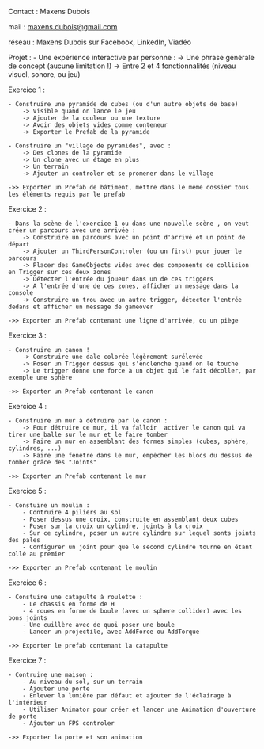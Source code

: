 Contact 	: Maxens Dubois

mail       	: maxens.dubois@gmail.com

réseau		: Maxens Dubois sur Facebook, LinkedIn, Viadéo

Projet :
	- Une expérience interactive par personne :
		-> Une phrase générale de concept (aucune limitation !)
		-> Entre 2 et 4 fonctionnalités (niveau visuel, sonore, ou jeu)

		
Exercice 1 :

	- Construire une pyramide de cubes (ou d'un autre objets de base)
		-> Visible quand on lance le jeu
		-> Ajouter de la couleur ou une texture
		-> Avoir des objets vides comme conteneur
		-> Exporter le Prefab de la pyramide
	
	- Construire un "village de pyramides", avec :
		-> Des clones de la pyramide
		-> Un clone avec un étage en plus
		-> Un terrain
		-> Ajouter un controler et se promener dans le village

	->> Exporter un Prefab de bâtiment, mettre dans le même dossier tous les éléments requis par le prefab		
		
Exercice 2 :

	- Dans la scène de l'exercice 1 ou dans une nouvelle scène , on veut créer un parcours avec une arrivée :
		-> Construire un parcours avec un point d'arrivé et un point de départ
		-> Ajouter un ThirdPersonControler (ou un first) pour jouer le parcours
		-> Placer des GameObjects vides avec des components de collision en Trigger sur ces deux zones
		-> Détecter l'entrée du joueur dans un de ces triggers
		-> A l'entrée d'une de ces zones, afficher un message dans la console
		-> Construire un trou avec un autre trigger, détecter l'entrée dedans et afficher un message de gameover

	->> Exporter un Prefab contenant une ligne d'arrivée, ou un piège
		
		
Exercice 3 :

	- Construire un canon !
		-> Construire une dale colorée légèrement surélevée
		-> Poser un Trigger dessus qui s'enclenche quand on le touche
		-> Le trigger donne une force à un objet qui le fait décoller, par exemple une sphère
	
	->> Exporter un Prefab contenant le canon


Exercice 4 :
		
	- Construire un mur à détruire par le canon :
		-> Pour détruire ce mur, il va falloir  activer le canon qui va tirer une balle sur le mur et le faire tomber
		-> Faire un mur en assemblant des formes simples (cubes, sphère, cylindres, ...)
		-> Faire une fenêtre dans le mur, empêcher les blocs du dessus de tomber grâce des "Joints"

	->> Exporter un Prefab contenant le mur
		

Exercice 5 :

	- Constuire un moulin :
		- Contruire 4 piliers au sol
		- Poser dessus une croix, construite en assemblant deux cubes
		- Poser sur la croix un cylindre, joints à la croix
		- Sur ce cylindre, poser un autre cylindre sur lequel sonts joints des pales
		- Configurer un joint pour que le second cylindre tourne en étant collé au premier
	
	->> Exporter un Prefab contenant le moulin

Exercice 6 :

	- Constuire une catapulte à roulette :
		- Le chassis en forme de H
		- 4 roues en forme de boule (avec un sphere collider) avec les bons joints
		- Une cuillère avec de quoi poser une boule
		- Lancer un projectile, avec AddForce ou AddTorque
		
	->> Exporter le prefab contenant la catapulte

	
Exercice 7 :
	
	- Contruire une maison :
		- Au niveau du sol, sur un terrain
		- Ajouter une porte
		- Enlever la lumière par défaut et ajouter de l'éclairage à l'intérieur
		- Utiliser Animator pour créer et lancer une Animation d'ouverture de porte
		- Ajouter un FPS controler
		
	->> Exporter la porte et son animation

